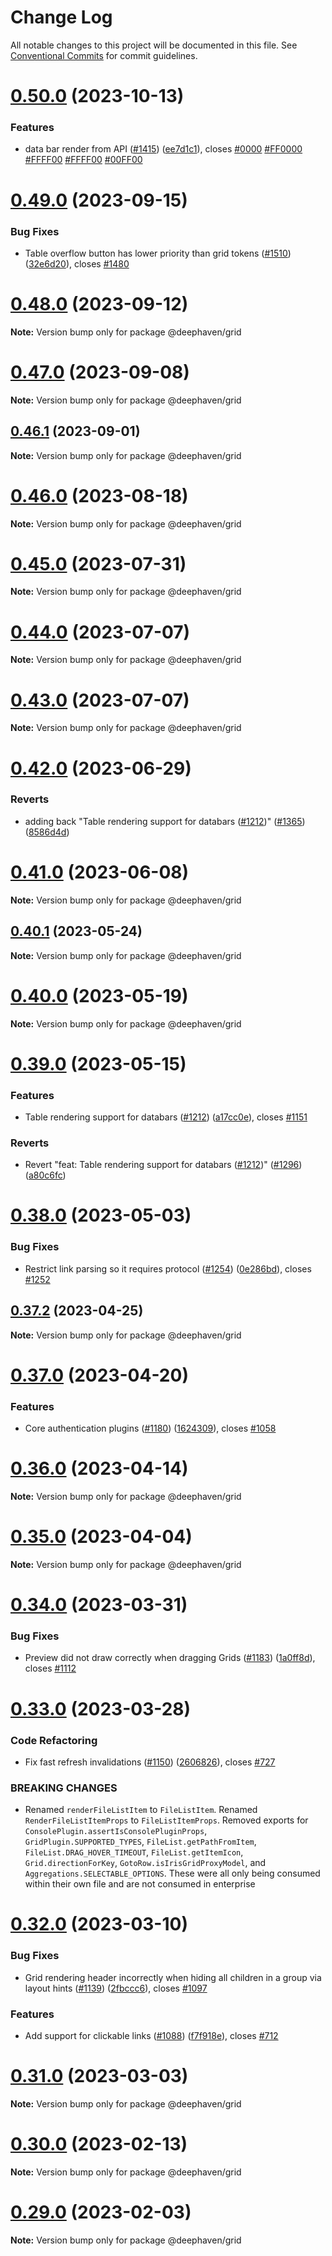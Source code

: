 # Change Log

All notable changes to this project will be documented in this file.
See [Conventional Commits](https://conventionalcommits.org) for commit guidelines.

# [0.50.0](https://github.com/deephaven/web-client-ui/compare/v0.49.1...v0.50.0) (2023-10-13)


### Features

* data bar render from API ([#1415](https://github.com/deephaven/web-client-ui/issues/1415)) ([ee7d1c1](https://github.com/deephaven/web-client-ui/commit/ee7d1c108e86973b4c6855e482dce21d665dfe28)), closes [#0000](https://github.com/deephaven/web-client-ui/issues/0000) [#FF0000](https://github.com/deephaven/web-client-ui/issues/FF0000) [#FFFF00](https://github.com/deephaven/web-client-ui/issues/FFFF00) [#FFFF00](https://github.com/deephaven/web-client-ui/issues/FFFF00) [#00FF00](https://github.com/deephaven/web-client-ui/issues/00FF00)





# [0.49.0](https://github.com/deephaven/web-client-ui/compare/v0.48.0...v0.49.0) (2023-09-15)


### Bug Fixes

* Table overflow button has lower priority than grid tokens ([#1510](https://github.com/deephaven/web-client-ui/issues/1510)) ([32e6d20](https://github.com/deephaven/web-client-ui/commit/32e6d208d0977092f315caa122b8ab23f0fc110a)), closes [#1480](https://github.com/deephaven/web-client-ui/issues/1480)





# [0.48.0](https://github.com/deephaven/web-client-ui/compare/v0.47.0...v0.48.0) (2023-09-12)

**Note:** Version bump only for package @deephaven/grid





# [0.47.0](https://github.com/deephaven/web-client-ui/compare/v0.46.1...v0.47.0) (2023-09-08)

**Note:** Version bump only for package @deephaven/grid





## [0.46.1](https://github.com/deephaven/web-client-ui/compare/v0.46.0...v0.46.1) (2023-09-01)

**Note:** Version bump only for package @deephaven/grid





# [0.46.0](https://github.com/deephaven/web-client-ui/compare/v0.45.1...v0.46.0) (2023-08-18)

**Note:** Version bump only for package @deephaven/grid





# [0.45.0](https://github.com/deephaven/web-client-ui/compare/v0.44.1...v0.45.0) (2023-07-31)

**Note:** Version bump only for package @deephaven/grid

# [0.44.0](https://github.com/deephaven/web-client-ui/compare/v0.42.0...v0.44.0) (2023-07-07)

**Note:** Version bump only for package @deephaven/grid

# [0.43.0](https://github.com/deephaven/web-client-ui/compare/v0.42.0...v0.43.0) (2023-07-07)

**Note:** Version bump only for package @deephaven/grid

# [0.42.0](https://github.com/deephaven/web-client-ui/compare/v0.41.1...v0.42.0) (2023-06-29)

### Reverts

- adding back "Table rendering support for databars ([#1212](https://github.com/deephaven/web-client-ui/issues/1212))" ([#1365](https://github.com/deephaven/web-client-ui/issues/1365)) ([8586d4d](https://github.com/deephaven/web-client-ui/commit/8586d4d99e55def1747eb820e824b61703990e58))

# [0.41.0](https://github.com/deephaven/web-client-ui/compare/v0.40.4...v0.41.0) (2023-06-08)

**Note:** Version bump only for package @deephaven/grid

## [0.40.1](https://github.com/deephaven/web-client-ui/compare/v0.40.0...v0.40.1) (2023-05-24)

**Note:** Version bump only for package @deephaven/grid

# [0.40.0](https://github.com/deephaven/web-client-ui/compare/v0.39.0...v0.40.0) (2023-05-19)

**Note:** Version bump only for package @deephaven/grid

# [0.39.0](https://github.com/deephaven/web-client-ui/compare/v0.38.0...v0.39.0) (2023-05-15)

### Features

- Table rendering support for databars ([#1212](https://github.com/deephaven/web-client-ui/issues/1212)) ([a17cc0e](https://github.com/deephaven/web-client-ui/commit/a17cc0eb2b4e8ba9240c891a15b9d4b7659fb721)), closes [#1151](https://github.com/deephaven/web-client-ui/issues/1151)

### Reverts

- Revert "feat: Table rendering support for databars ([#1212](https://github.com/deephaven/web-client-ui/issues/1212))" ([#1296](https://github.com/deephaven/web-client-ui/issues/1296)) ([a80c6fc](https://github.com/deephaven/web-client-ui/commit/a80c6fc608466351d03358f47b9c7d062b28c9cf))

# [0.38.0](https://github.com/deephaven/web-client-ui/compare/v0.37.3...v0.38.0) (2023-05-03)

### Bug Fixes

- Restrict link parsing so it requires protocol ([#1254](https://github.com/deephaven/web-client-ui/issues/1254)) ([0e286bd](https://github.com/deephaven/web-client-ui/commit/0e286bd28d6808297634ce389e820675f6cc5a49)), closes [#1252](https://github.com/deephaven/web-client-ui/issues/1252)

## [0.37.2](https://github.com/deephaven/web-client-ui/compare/v0.37.1...v0.37.2) (2023-04-25)

**Note:** Version bump only for package @deephaven/grid

# [0.37.0](https://github.com/deephaven/web-client-ui/compare/v0.36.0...v0.37.0) (2023-04-20)

### Features

- Core authentication plugins ([#1180](https://github.com/deephaven/web-client-ui/issues/1180)) ([1624309](https://github.com/deephaven/web-client-ui/commit/16243090aae7e2731a0c43d09fa8b43e5dfff8fc)), closes [#1058](https://github.com/deephaven/web-client-ui/issues/1058)

# [0.36.0](https://github.com/deephaven/web-client-ui/compare/v0.35.0...v0.36.0) (2023-04-14)

**Note:** Version bump only for package @deephaven/grid

# [0.35.0](https://github.com/deephaven/web-client-ui/compare/v0.34.0...v0.35.0) (2023-04-04)

**Note:** Version bump only for package @deephaven/grid

# [0.34.0](https://github.com/deephaven/web-client-ui/compare/v0.33.0...v0.34.0) (2023-03-31)

### Bug Fixes

- Preview did not draw correctly when dragging Grids ([#1183](https://github.com/deephaven/web-client-ui/issues/1183)) ([1a0ff8d](https://github.com/deephaven/web-client-ui/commit/1a0ff8da23c69859ac54531d681fa2356267bab8)), closes [#1112](https://github.com/deephaven/web-client-ui/issues/1112)

# [0.33.0](https://github.com/deephaven/web-client-ui/compare/v0.32.0...v0.33.0) (2023-03-28)

### Code Refactoring

- Fix fast refresh invalidations ([#1150](https://github.com/deephaven/web-client-ui/issues/1150)) ([2606826](https://github.com/deephaven/web-client-ui/commit/26068267c2cd67bc971b9537f8ce4108372167f5)), closes [#727](https://github.com/deephaven/web-client-ui/issues/727)

### BREAKING CHANGES

- Renamed `renderFileListItem` to `FileListItem`.
  Renamed `RenderFileListItemProps` to `FileListItemProps`.
  Removed exports for `ConsolePlugin.assertIsConsolePluginProps`,
  `GridPlugin.SUPPORTED_TYPES`, `FileList.getPathFromItem`,
  `FileList.DRAG_HOVER_TIMEOUT`, `FileList.getItemIcon`,
  `Grid.directionForKey`, `GotoRow.isIrisGridProxyModel`, and
  `Aggregations.SELECTABLE_OPTIONS`. These were all only being consumed
  within their own file and are not consumed in enterprise

# [0.32.0](https://github.com/deephaven/web-client-ui/compare/v0.31.1...v0.32.0) (2023-03-10)

### Bug Fixes

- Grid rendering header incorrectly when hiding all children in a group via layout hints ([#1139](https://github.com/deephaven/web-client-ui/issues/1139)) ([2fbccc6](https://github.com/deephaven/web-client-ui/commit/2fbccc60a7fe55264e7dceb260ba3962957a8eba)), closes [#1097](https://github.com/deephaven/web-client-ui/issues/1097)

### Features

- Add support for clickable links ([#1088](https://github.com/deephaven/web-client-ui/issues/1088)) ([f7f918e](https://github.com/deephaven/web-client-ui/commit/f7f918e7f0c5f1b0fb4030eb748010aaf4d196df)), closes [#712](https://github.com/deephaven/web-client-ui/issues/712)

# [0.31.0](https://github.com/deephaven/web-client-ui/compare/v0.30.1...v0.31.0) (2023-03-03)

**Note:** Version bump only for package @deephaven/grid

# [0.30.0](https://github.com/deephaven/web-client-ui/compare/v0.29.1...v0.30.0) (2023-02-13)

**Note:** Version bump only for package @deephaven/grid

# [0.29.0](https://github.com/deephaven/web-client-ui/compare/v0.28.0...v0.29.0) (2023-02-03)

**Note:** Version bump only for package @deephaven/grid
